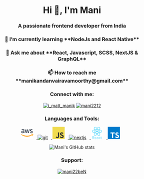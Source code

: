 <h1 align="center">Hi 👋, I'm Mani</h1>
<h3 align="center">A passionate frontend developer from India</h3>

<h3 align="center">  🌱 I’m currently learning **NodeJs and React Native** </h3>

<h3 align="center"> 💬 Ask me about **React, Javascript, SCSS, NextJS & GraphQL** </h3>

  <h3 align="center"> 📫 How to reach me **manikandanvairavamoorthy@gmail.com** </h3>

<h3 align="center">Connect with me:</h3>
<p align="center" >
<a href="https://twitter.com/i_matt_manik" target="blank"><img align="center" src="https://raw.githubusercontent.com/rahuldkjain/github-profile-readme-generator/master/src/images/icons/Social/twitter.svg" alt="i_matt_manik" height="30" width="40" /></a>
<a href="https://linkedin.com/in/mani2212" target="blank"><img align="center" src="https://raw.githubusercontent.com/rahuldkjain/github-profile-readme-generator/master/src/images/icons/Social/linked-in-alt.svg" alt="mani2212" height="30" width="40" /></a>
</p>

<h3 align="center">Languages and Tools:</h3>

<p align="center">
    <a href="https://aws.amazon.com" target="_blank" rel="noreferrer">
      <img src="https://raw.githubusercontent.com/devicons/devicon/master/icons/amazonwebservices/amazonwebservices-original-wordmark.svg" alt="aws" width="40" height="40" style="margin-right: 10px;" />
    </a>
    <a href="https://git-scm.com/" target="_blank" rel="noreferrer">
      <img src="https://www.vectorlogo.zone/logos/git-scm/git-scm-icon.svg" alt="git" width="40" height="40" style="margin-right: 10px;" />
    </a>
    <a href="https://developer.mozilla.org/en-US/docs/Web/JavaScript" target="_blank" rel="noreferrer">
      <img src="https://raw.githubusercontent.com/devicons/devicon/master/icons/javascript/javascript-original.svg" alt="javascript" width="40" height="40" style="margin-right: 10px;" />
    </a>
    <a href="https://nextjs.org/" target="_blank" rel="noreferrer">
      <img src="https://cdn.worldvectorlogo.com/logos/nextjs-2.svg" alt="nextjs" width="40" height="40" style="margin-right: 10px;" />
    </a>
    <a href="https://reactjs.org/" target="_blank" rel="noreferrer">
      <img src="https://raw.githubusercontent.com/devicons/devicon/master/icons/react/react-original-wordmark.svg" alt="react" width="40" height="40" style="margin-right: 10px;" />
    </a>
    <a href="https://www.typescriptlang.org/" target="_blank" rel="noreferrer">
      <img src="https://raw.githubusercontent.com/devicons/devicon/master/icons/typescript/typescript-original.svg" alt="typescript" width="40" height="40" style="margin-right: 10px;" />
    </a>
  </p>
<div align="center">

  <p align="center">
    <img src="https://github-readme-stats.vercel.app/api?username=mattmanik&show_icons=true" alt="Mani's GitHub stats">
  </p>
</div>


<h3 align="center">Support:</h3>
<p align="center"><a href="https://www.buymeacoffee.com/mani22beN"> <img align="center" src="https://cdn.buymeacoffee.com/buttons/v2/default-yellow.png" height="50" width="210" alt="mani22beN" /></a></p><br><br>
